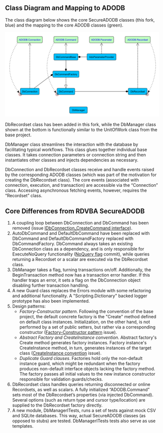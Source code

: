 ## Class Diagram and Mapping to ADODB

The class diagram below shows the core SecureADODB classes (this fork, blue) and the mapping to the core ADODB classes (green).

![SecureADODB-ADODB](https://github.com/pchemguy/RDVBA-examples/blob/develop/UML%20Class%20Diagrams/SecureADODB%20-%20ADODB%20Class%20Mapping.svg)

DbRecordset class has been added in this fork, while the DbManager class shown at the bottom is functionally similar to the UnitOfWork class from the base project.

DbManager class streamlines the interaction with the database by facilitating typical workflows. This class glues together individual base classes. It takes connection parameters or connection string and then instantiates other classes and injects dependencies as necessary.

DbConnection and DbRecordset classes receive and handle events raised by the corresponding ADODB classes (which was part of the motivation for creating the DbRecordset class). The core events (associated with connection, execution, and transaction) are accessible via the “Connection” class. Accessing asynchronous fetching events, however, requires the “Recordset” class.

## Core Differences from RDVBA SecureADODB

1. A coupling loop between DbConnection and DbCommand has been removed (issue [IDbConnection_CreateCommand interface][Issue 14]).  
2. AutoDbCommand and DefaultDbCommand have been replaced with DbCommand and DefaultDbCommandFactory replaced with DbCommandFactory. DbCommand always takes an existing DbConnection class as a dependency, and is only responsible for ExecuteNoQuery functionality ([NoQuery flag] commit), while queries returning a Recordset or a scalar are executed via the DbRecordset class.  
3. DbManager takes a flag, turning transactions on/off. Additionally, the BeginTransaction method now has a transaction error handler. If this handler traps an error, it sets a flag on the DbConnection object disabling further transaction handling.  
4. A new Guard class replaces the Errors module with some refactoring and additional functionality. A  "Scripting.Dictionary" backed logger prototype has also been implemented.  
5. Design patterns:  
    - *Factory-Constructor pattern*. Following the convention of the base project, the default concrete factory is the "Create" method defined on default class instances. Initialization, on the other hand, is not performed by a set of public setters, but rather via a corresponding constructor ([Factory-Constructor pattern] issue).  
    - *Abstract Factory and CreateInstance convention*. Аbstract factory's Create method generates factory instances. Factory instance's CreateInstance method, in turn, generates instances of the target class ([CreateInstance convention] issue).  
    - *Duplicate Guard clauses*. Factories hold only the non-default instance guard, which might be redundant when the factory produces non-default interface objects lacking the factory method. The factory passes all initial values to the new instance constructor responsible for validation guards/checks.  
7. DbRecordset class handles queries returning disconnected or online Recordsets, as well as scalars. A fully initialized “ADODB.Command” sets most of the DbRecordset’s properties (via injected DbCommand). Several options (such as return type and cursor type/location) are supplied to the DbRecordset factory directly.  
8. A new module, DbManagerITests, runs a set of tests against mock CSV and SQLite databases. This way, actual SecureADODB classes (as opposed to stubs) are tested. DbManagerITests tests also serve as use templates.  

[RDVBA SecureADODB]: https://github.com/rubberduck-vba/examples/tree/master/SecureADODB
[Issue 14]: https://github.com/pchemguy/RDVBA-examples/issues/14
[NoQuery flag]: https://github.com/pchemguy/RDVBA-examples/commit/ffc12ffb361ecc5a2338a321d84e8a756b48e109
[Factory-Constructor pattern]: https://github.com/pchemguy/RDVBA-examples/issues/11
[CreateInstance convention]: https://github.com/pchemguy/RDVBA-examples/issues/10